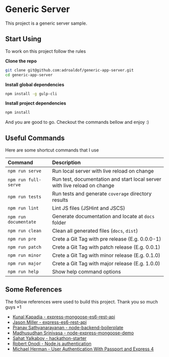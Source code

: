 # Generic Server

This project is a generic server sample.

## Start Using

To work on this project follow the rules

**Clone the repo**
```bash
git clone git@github.com:adroaldof/generic-app-server.git
cd generic-app-server
```

**Install global dependencies**
```bash
npm install -g gulp-cli
```


**Install project dependencies**
```bash
npm install
```

And you are good to go. Checkout the commands bellow and enjoy :)


## Useful Commands

Here are some shortcut commands that I use

| Command | Description |
| :---    | :---        |
| `npm run serve` | Run local server with live reload on change |
| `npm run full-serve` | Run test, documentation and start local server with live reload on change |
| `npm run tests` | Run tests and generate `coverage` directory results |
| `npm run lint` | Lint JS files (JSHint and JSCS) |
| `npm run documentate` | Generate documentation and locate at `docs` folder |
| `npm run clean` | Clean all generated files (`docs`, `dist`) |
| `npm run pre` | Crete a Git Tag with pre release (E.g. 0.0.0-1) |
| `npm run patch` | Crete a Git Tag with patch release (E.g. 0.0.1) |
| `npm run minor` | Crete a Git Tag with minor release (E.g. 0.1.0) |
| `npm run major` | Crete a Git Tag with major release (E.g. 1.0.0) |
| `npm run help` | Show help command options |


## Some References

The follow references were used to build this project. Thank you so much guys +1

- [Kunal Kapadia - express-mongoose-es6-rest-api](https://github.com/KunalKapadia/express-mongoose-es6-rest-api)
- [Jason Miller - express-es6-rest-api](https://github.com/developit/express-es6-rest-api)
- [Pranav Sathyanarayanan - node-backend-boilerplate](https://github.com/PranavSathy/node-backend-boilerplate)
- [Madhusudhan Srinivasa - node-express-mongoose-demo](https://github.com/madhums/node-express-mongoose-demo)
- [Sahat Yalkabov - hackathon-starter](https://github.com/sahat/hackathon-starter)
- [Robert Onodi - Node.js authentication](http://blog.robertonodi.me/node-authentication-series-email-and-password/)
- [Michael Herman - User Authentication With Passport and Express 4](https://github.com/mjhea0/passport-local-express4)

